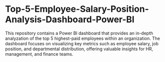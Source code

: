 # Top-5-Employee-Salary-Position-Analysis-Dashboard-Power-BI
This repository contains a Power BI dashboard that provides an in-depth analyzation of the top 5 highest-paid employees within an organization. The dashboard focuses on visualizing key metrics such as employee salary, job position, and departmental distribution, offering valuable insights for HR, management, and finance teams.
